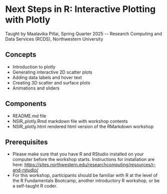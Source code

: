 # Next Steps in R: Interactive Plotting with Plotly
Taught by Maalavika Pillai, Spring Quarter 2025 -- Research Computing and Data Services (RCDS), Northwestern University

## Concepts
* Introduction to plotly
* Generating interactive 2D scatter plots
* Adding data labels and hover text
* Creating 3D scatter and surface plots
* Animations and sliders

## Components
* README.md file
* NSIR_plotly.Rmd markdown file with workshop contents
* NSIR_plotly.html rendered html version of the RMarkdown workshop

## Prerequisites
* Please make sure that you have R and RStudio installed on your computer before the workshop starts. Instructions for installation are here: https://sites.northwestern.edu/researchcomputing/resources/r-and-rstudio/
* For this workshop, participants should be familiar with R at the level of the R Fundamentals Bootcamp, another introductory R workshop, or be a self-taught R coder.

